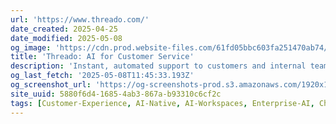 ```yaml
---
url: 'https://www.threado.com/'
date_created: 2025-04-25
date_modified: 2025-05-08
og_image: 'https://cdn.prod.website-files.com/61fd05bbc603fa251470ab74/6685308f30255b0d44141bcf_Home%20pg%20OG%20image%20(2).png'
title: 'Threado: AI for Customer Service'
description: 'Instant, automated support to customers and internal teams by AI Agents trained on internal knowledge. Setup in minutes on Slack, MS Teams, or as a Chrome app.'
og_last_fetch: '2025-05-08T11:45:33.193Z'
og_screenshot_url: 'https://og-screenshots-prod.s3.amazonaws.com/1920x1080/80/false/cf010d551886f9d9af3663f87e0d57486182ec74632225b33fd139fae1b6c2ae.jpeg'
site_uuid: 5880f6d4-1685-4ab3-867a-b93310c6cf2c
tags: [Customer-Experience, AI-Native, AI-Workspaces, Enterprise-AI, Check-It-Out]
---
```


